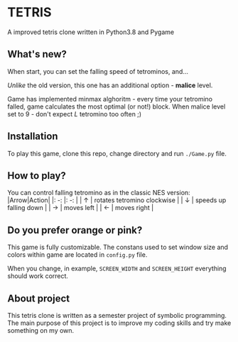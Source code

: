 # TETRIS
A improved tetris clone written in Python3.8 and Pygame

## What's new?
When start, you can set the falling speed of tetrominos, and... 

*Unlike* the old version, this one has an additional option - **malice** level.

Game has implemented minmax alghoritm - every time your tetromino falled, game calculates the most optimal (or not!) block. When malice level set to 9 - don't expect *L* tetromino too often ;) 


## Installation
To play this game, clone this repo, change directory and run ```./Game.py``` file. 

## How to play?
You can control falling tetromino as in the classic NES version:
|Arrow|Action|
|: -: |: -: |
| ↑ | rotates tetromino clockwise |
| ↓ | speeds up falling down |
| → | moves left |
| ← | moves right |

## Do you prefer orange or pink?
This game is fully customizable. The constans used to set window size and colors within game are located in ```config.py``` file.

When you change, in example, ```SCREEN_WIDTH``` and ```SCREEN_HEIGHT``` everything should work correct. 

## About project
This tetris clone is written as a semester project of symbolic programming. The main purpose of this project is to improve my coding skills and try make something on my own. 
